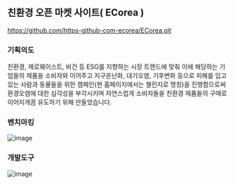 ## 친환경 오픈 마켓 사이트( ECorea )

https://github.com/https-github-com-ecorea/ECorea.git



### 기획의도 
친환경, 제로웨이스트, 비건 등 ESG를 지향하는 시장 트렌드에 맞춰 이에 해당하는 기업들의 제품을 소비자와 이어주고 지구온난화, 대기오염, 기후변화 등으로  피해를 입고 있는 사람과 동물들을 위한 캠페인(현 홈페이지에서는 챌린지로 명칭)을 진행함으로써 환경오염에 대한 심각성을 부각시키며 자연스럽게 소비자들을 친환경 제품들의 구매로 이어지게끔 유도하기 위해 만들었습니다.

### 벤치마킹
![image](https://user-images.githubusercontent.com/80305292/166145172-f4a0c96f-218c-4371-acbc-0123d294527c.png)

### 개발도구
![image](https://user-images.githubusercontent.com/80305292/166145263-f29197fe-bf9f-4268-9606-3851f971347c.png)
